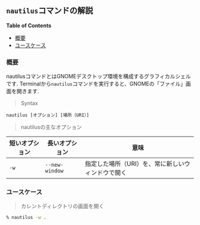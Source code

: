 ## `nautilus`コマンドの解説

**Table of Contents**
<!-- START doctoc generated TOC please keep comment here to allow auto update -->
<!-- DON'T EDIT THIS SECTION, INSTEAD RE-RUN doctoc TO UPDATE -->

- [概要](#%E6%A6%82%E8%A6%81)
- [ユースケース](#%E3%83%A6%E3%83%BC%E3%82%B9%E3%82%B1%E3%83%BC%E3%82%B9)

<!-- END doctoc generated TOC please keep comment here to allow auto update -->

### 概要

nautilusコマンドとはGNOMEデスクトップ環境を構成するグラフィカルシェルです. Terminalから`nautilus`コマンドを実行すると、GNOMEの「ファイル」画面を開きます.

> Syntax

```
nautilus [オプション] [場所（URI）]
```

> nautilusの主なオプション

|短いオプション|長いオプション|意味|
|---|---|---|
|`-w`|`--new-window`|指定した場所（URI）を、常に新しいウィンドウで開く|

### ユースケース

> カレントディレクトリの画面を開く

```zsh
% nautilus -w .
```